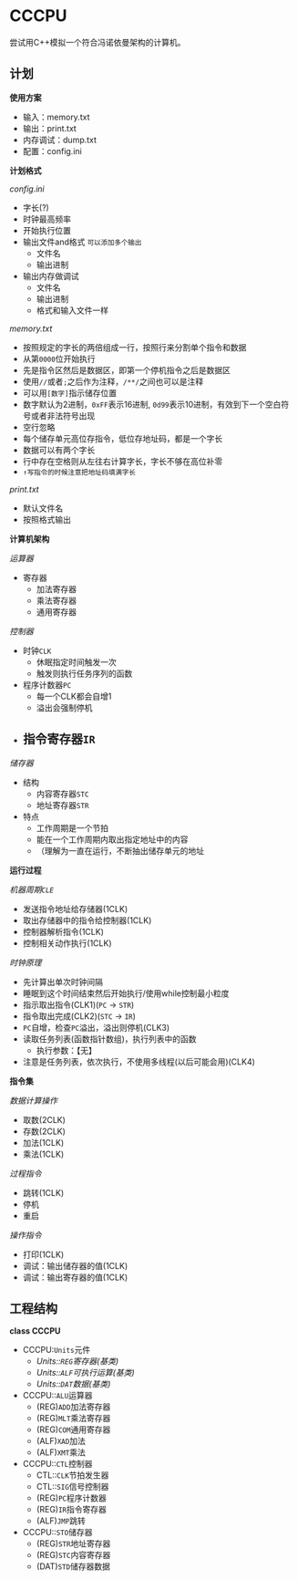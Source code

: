 # CCCPU

尝试用C++模拟一个符合冯诺依曼架构的计算机。

## 计划

**使用方案**
- 输入：memory.txt
- 输出：print.txt
- 内存调试：dump.txt
- 配置：config.ini

**计划格式**

*config.ini*
- 字长(?)
- 时钟最高频率
- 开始执行位置
- 输出文件and格式 `可以添加多个输出`
  - 文件名
  - 输出进制
- 输出内存做调试
  - 文件名
  - 输出进制
  - 格式和输入文件一样

*memory.txt*
- 按照规定的字长的两倍组成一行，按照行来分割单个指令和数据
- 从第`0000`位开始执行
- 先是指令区然后是数据区，即第一个停机指令之后是数据区
- 使用`//`或者`;`之后作为注释，`/**/`之间也可以是注释
- 可以用`[数字]`指示储存位置
- 数字默认为2进制，`0xFF`表示16进制, `0d99`表示10进制，有效到下一个空白符号或者非法符号出现
- 空行忽略
- 每个储存单元高位存指令，低位存地址码，都是一个字长
- 数据可以有两个字长
- 行中存在空格则从左往右计算字长，字长不够在高位补零
- `↑写指令的时候注意把地址码填满字长`

*print.txt*
- 默认文件名
- 按照格式输出

**计算机架构**

*运算器*
- 寄存器
  - 加法寄存器
  - 乘法寄存器
  - 通用寄存器

*控制器*
- 时钟`CLK`
  - 休眠指定时间触发一次
  - 触发则执行任务序列的函数
- 程序计数器`PC`
  - 每一个CLK都会自增1
  - 溢出会强制停机
- 指令寄存器`IR`
  - 

*储存器*
- 结构
  - 内容寄存器`STC`
  - 地址寄存器`STR`
- 特点
  - 工作周期是一个节拍
  - 能在一个工作周期内取出指定地址中的内容
  - （理解为一直在运行，不断抽出储存单元的地址

**运行过程**

*机器周期`CLE`*
- 发送指令地址给存储器(1CLK)
- 取出存储器中的指令给控制器(1CLK)
- 控制器解析指令(1CLK)
- 控制相关动作执行(1CLK)

*时钟原理*
- 先计算出单次时钟间隔
- 睡眠到这个时间结束然后开始执行/使用while控制最小粒度
- 指示取出指令(CLK1)(`PC` -> `STR`)
- 指令取出完成(CLK2)(`STC` -> `IR`)
- `PC`自增，检查`PC`溢出，溢出则停机(CLK3)
- 读取任务列表(函数指针数组)，执行列表中的函数
  - 执行参数：【无】
- 注意是任务列表，依次执行，不使用多线程(以后可能会用)(CLK4)


**指令集**

*数据计算操作*
- 取数(2CLK)
- 存数(2CLK)
- 加法(1CLK)
- 乘法(1CLK)

*过程指令*
- 跳转(1CLK)
- 停机
- 重启

*操作指令*
- 打印(1CLK)
- 调试：输出储存器的值(1CLK)
- 调试：输出寄存器的值(1CLK)

## 工程结构

**class CCCPU**
- CCCPU:`Units`元件
  - *Units::`REG`寄存器(基类)*
  - *Units::`ALF`可执行运算(基类)*
  - *Units::`DAT`数据(基类)*
- CCCPU::`ALU`运算器
  - (REG)`ADD`加法寄存器
  - (REG)`MLT`乘法寄存器
  - (REG)`COM`通用寄存器
  - (ALF)`XAD`加法
  - (ALF)`XMT`乘法
- CCCPU::`CTL`控制器
  - CTL::`CLK`节拍发生器
  - CTL::`SIG`信号控制器
  - (REG)`PC`程序计数器
  - (REG)`IR`指令寄存器
  - (ALF)`JMP`跳转
- CCCPU::`STO`储存器
  - (REG)`STR`地址寄存器
  - (REG)`STC`内容寄存器
  - (DAT)`STD`储存器数据